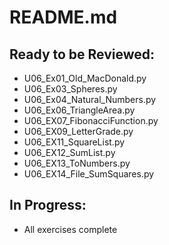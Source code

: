 # README.md
## Ready to be Reviewed:
* U06_Ex01_Old_MacDonald.py
* U06_Ex03_Spheres.py
* U06_Ex04_Natural_Numbers.py
* U06_Ex06_TriangleArea.py
* U06_EX07_FibonacciFunction.py
* U06_EX09_LetterGrade.py
* U06_EX11_SquareList.py
* U06_EX12_SumList.py
* U06_EX13_ToNumbers.py
* U06_EX14_File_SumSquares.py

## In Progress:
* All exercises complete
